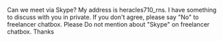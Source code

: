 Can we meet via Skype? My address is heracles710_rns. I have something to discuss with you in private. If you don't agree, please say "No" to freelancer chatbox. Please Do not mention about "Skype" on freelancer chatbox. Thanks

